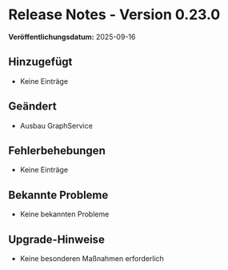 # Release Notes - Version 0.23.0

**Veröffentlichungsdatum:** 2025-09-16

## Hinzugefügt
- Keine Einträge

## Geändert
- Ausbau GraphService

## Fehlerbehebungen
- Keine Einträge

## Bekannte Probleme
- Keine bekannten Probleme

## Upgrade-Hinweise
- Keine besonderen Maßnahmen erforderlich
